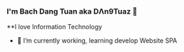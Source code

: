 ### I'm Bach Dang Tuan aka DΛn9Tuaz 👋


**I love Information Technology


- 🔭 I’m currently working, learning develop Website SPA


